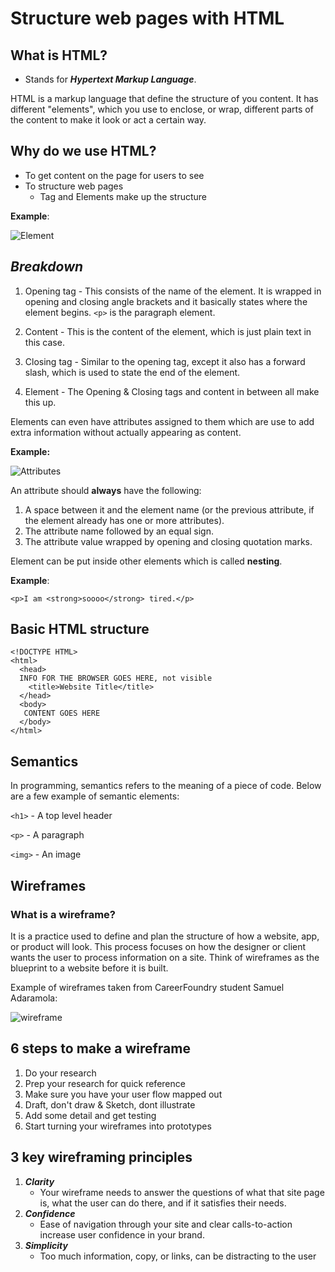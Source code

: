 
# **Structure web pages with HTML**

## What is HTML?

- Stands for ***Hypertext Markup Language***.

HTML is a markup language that define the structure of you content. It has different "elements", which you use to enclose, or wrap, different parts of the content to make it look or act a certain way.

## Why do we use HTML?

- To get content on the page for users to see
- To structure web pages
  - Tag and Elements make up the structure

**Example**:

![Element](https://developer.mozilla.org/en-US/docs/Learn/Getting_started_with_the_web/HTML_basics/grumpy-cat-small.png)

## *Breakdown*

1. Opening tag - This consists of the name of the element. It is wrapped in opening and closing angle brackets and it basically states where the element begins. `<p>` is the paragraph element.

2. Content - This is the content of the element, which is just plain text in this case.

3. Closing tag - Similar to the opening tag, except it also has a forward slash, which is used to state the end of the element.

4. Element - The Opening & Closing tags and content in between all make this up.

Elements can even have attributes assigned to them which are use to add extra information without actually appearing as content.

**Example:**

![Attributes](https://developer.mozilla.org/en-US/docs/Learn/Getting_started_with_the_web/HTML_basics/grumpy-cat-attribute-small.png)

An attribute should **always** have the following:

  1. A space between it and the element name (or the previous attribute, if the element already has one or more attributes).
  2. The attribute name followed by an equal sign.
  3. The attribute value wrapped by opening and closing quotation marks.

Element can be put inside other elements which is called **nesting**.

**Example**:

```
<p>I am <strong>soooo</strong> tired.</p>
```

## Basic HTML structure

```
<!DOCTYPE HTML>
<html>
  <head>
  INFO FOR THE BROWSER GOES HERE, not visible
    <title>Website Title</title>
  </head>
  <body>
   CONTENT GOES HERE
  </body>
</html>
```

## **Semantics**

In programming, semantics refers to the meaning of a piece of code. Below are a few example of semantic elements:

`<h1>` - A top level header

`<p>` - A paragraph

`<img>` - An image

## **Wireframes**

### What is a wireframe?

It is a practice used to define and plan the structure of how a website, app, or product will look. This process focuses on how the designer or client wants the user to process information on a site. Think of wireframes as the blueprint to a website before it is built.

Example of wireframes taken from CareerFoundry student Samuel Adaramola:

![wireframe](https://dpbnri2zg3lc2.cloudfront.net/en/wp-content/uploads/old-blog-uploads/versions/samuel-student-wireframe---x----972-715x---.png)

## 6 steps to make a wireframe

1. Do your research
2. Prep your research for quick reference
3. Make sure you have your user flow mapped out
4. Draft, don't draw & Sketch, dont illustrate
5. Add some detail and get testing
6. Start turning your wireframes into prototypes

## 3 key wireframing principles

1. ***Clarity***
    - Your wireframe needs to answer the questions of what that site page is, what the user can do there, and if it satisfies their needs.
2. ***Confidence***
    - Ease of navigation through your site and clear calls-to-action increase user confidence in your brand.
3. ***Simplicity***
    - Too much information, copy, or links, can be distracting to the user
